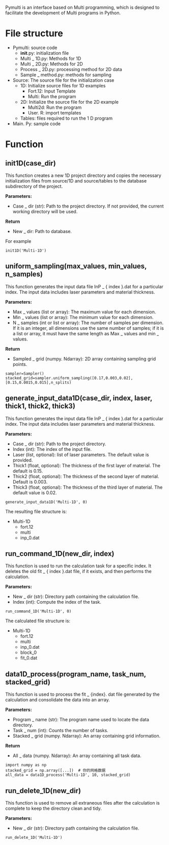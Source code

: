 Pymulti is an interface based on Multi programming, which is designed to facilitate the development of Multi programs in Python.

# File structure
- Pymulti: source code
  -  __init__.py: initialization file
  - Multi _ 1D.py: Methods for 1D
  - Multi _ 2D.py: Methods for 2D
  - Process _ 2D.py: processing method for 2D data
  - Sample _ method.py: methods for sampling
- Source: The source file for the initialization case
  - 1D: Initialize source files for 1D examples
    - Fort.12: Input Template
    - Multi: Run the program
  - 2D: Initialize the source file for the 2D example
    - Multi2d: Run the program
    - User. R: import templates
  - Tables: files required to run the 1 D program
- Main. Py: sample code

# Function

## init1D(case_dir)
This function creates a new 1D project directory and copies the necessary initialization files from source/1D and source/tables to the database subdirectory of the project.

 **Parameters:**

- Case _ dir (str): Path to the project directory. If not provided, the current working directory will be used.

 **Return**

- New _ dir: Path to database.

For example

```
init1D('Multi-1D')
```

## uniform_sampling(max_values, min_values, n_samples)
This function generates the input data file InP _ { index }.dat for a particular index. The input data includes laser parameters and material thickness.

 **Parameters:**

- Max _ values (list or array): The maximum value for each dimension.
- Min _ values (list or array): The minimum value for each dimension.
- N _ samples (int or list or array): The number of samples per dimension. If it is an integer, all dimensions use the same number of samples; if it is a list or array, it must have the same length as Max _ values and min _ values.

 **Return**
- Sampled _ grid (numpy. Ndarray): 2D array containing sampling grid points.


```
sampler=Sampler()
stacked_grid=sampler.uniform_sampling([0.17,0.003,0.02],[0.15,0.0015,0.015],n_splits)
```
## generate_input_data1D(case_dir, index, laser, thick1, thick2, thick3)
This function generates the input data file InP _ { index }.dat for a particular index. The input data includes laser parameters and material thickness.

 **Parameters:**

- Case _ dir (str): Path to the project directory.
- Index (int): The index of the input file.
- Laser (list, optional): list of laser parameters. The default value is provided.
- Thick1 (float, optional): The thickness of the first layer of material. The default is 0.15.
- Thick2 (float, optional): The thickness of the second layer of material. Default is 0.003.
- Thick3 (float, optional): The thickness of the third layer of material. The default value is 0.02.


```
generate_input_data1D('Multi-1D', 0)
```
The resulting file structure is:
- Multi-1D
  - fort.12
  - multi
  - inp_0.dat

## run_command_1D(new_dir, index)
This function is used to run the calculation task for a specific index. It deletes the old fit _ { index }.dat file, if it exists, and then performs the calculation.

 **Parameters:**

- New _ dir (str): Directory path containing the calculation file.
- Index (int): Compute the index of the task.



```
run_command_1D('Multi-1D', 0)
```
The calculated file structure is:
- Multi-1D
  - fort.12
  - multi
  - inp_0.dat
  - block_0
  - fit_0.dat

## data1D_process(program_name, task_num, stacked_grid)
This function is used to process the fit _ {index}. dat file generated by the calculation and consolidate the data into an array.

 **Parameters:**

- Program _ name (str): The program name used to locate the data directory.
- Task _ num (int): Counts the number of tasks.
- Stacked _ grid (numpy. Ndarray): An array containing grid information.

 **Return**

- All _ data (numpy. Ndarray): An array containing all task data.


```
import numpy as np
stacked_grid = np.array([...])  # 你的网格数据
all_data = data1D_process('Multi-1D', 10, stacked_grid)
```

## run_delete_1D(new_dir)
This function is used to remove all extraneous files after the calculation is complete to keep the directory clean and tidy.

 **Parameters:**

- New _ dir (str): Directory path containing the calculation file.

```
run_delete_1D('Multi-1D')
```
